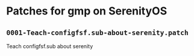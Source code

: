 # Patches for gmp on SerenityOS

## `0001-Teach-configfsf.sub-about-serenity.patch`

Teach configfsf.sub about serenity


